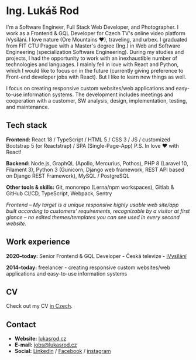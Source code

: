 # Ing. Lukáš Rod
I'm a Software Engineer, Full Stack Web Developer, and Photographer. I work as a Frontend & GQL Developer for Czech TV's online video platform iVysílání. I love nature (Ore Mountains ❤), traveling, and urbex. I graduated from FIT CTU Prague with a Master's degree (Ing.) in Web and Software Engineering (specialization Software Engineering).
During my studies and projects, I had the opportunity to work with an inexhaustible number of technologies and languages. I mainly fell in love with React and Python, which I would like to focus on in the future (currently giving preference to Front-end developer jobs with React). But I like to learn new things as well.


I focus on creating responsive custom websites/web applications and easy-to-use information systems. The development includes meetings and cooperation with a customer, SW analysis, design, implementation, testing, and maintenance.

## Tech stack
**Frontend:** React 18 / TypeScript / HTML 5 / CSS 3 / JS / customized Bootstrap 5 (or Reactstrap) / SPA (Single-Page-App) 
P.S. In love ❤ with React!

**Backend:** Node.js, GraphQL (Apollo, Mercurius, Pothos), PHP 8 (Laravel 10, Filament 3), Python 3 (Gunicorn, Django web framework, REST API based on Django REST Framework), MySQL / PostgreSQL 

**Other tools & skills:** Git, monorepo (Lerna/npm workspaces), Gitlab & GitHub CI/CD, TypeScript, Webpack, Sentry 

*Frontend – My target is a unique responsive highly usable web site/app built according to customers' requirements, recognizable by a visitor at first glance – no edited themes/templates you can see used in every second website.*

## Work experience
**2020–today:** Senior Frontend & GQL Developer - Česká televize - [iVysílání](https://www.ceskatelevize.cz/ivysilani/)

**2014–today:** freelancer - creating responsive custom websites/web applications and easy-to-use information systems

## CV

Check out my CV [in Czech](https://lukasrod.cz/kontakt/CV_Lukas_Rod-2024.pdf).

## Contact
* **Website:** [lukasrod.cz](lukasrod.cz)
* **E-mail:** jobs@lukasrod.cz
* **Social:** [LinkedIn](https://www.linkedin.com/in/rodlukas/) / [Facebook](https://www.facebook.com/rod.lukas) / [instagram](https://www.instagram.com/rod.lukas/)
